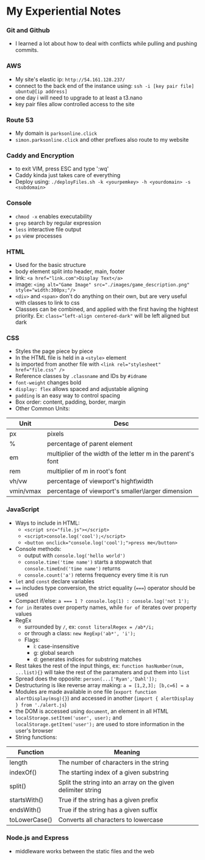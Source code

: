 # My Experiential Notes

### Git and Github
- I learned a lot about how to deal with conflicts while pulling and pushing commits.

### AWS
- My site's elastic ip: `http://54.161.128.237/`
- connect to the back end of the instance using: `ssh -i [key pair file] ubuntu@[ip address]`
- one day i will need to upgrade to at least a t3.nano
- key pair files allow controlled access to the site

### Route 53
- My domain is `parksonline.click`
- `simon.parksonline.click` and other prefixes also route to my website

### Caddy and Encryption
- to exit VIM, press ESC and type ':wq'
- Caddy kinda just takes care of everything
- Deploy using: `./deployFiles.sh -k <yourpemkey> -h <yourdomain> -s <subdomain>`

### Console
- `chmod -x` enables executability
- `grep` search by regular expression
- `less` interactive file output
- `ps` view processes

### HTML
- Used for the basic structure
- body element split into header, main, footer
- link: `<a href="link.com">Display Text</a>`
- image: `<img alt="Game Image" src="./images/game_description.png" style="width:300px;"/>`
- `<div>` and `<span>` don't do anything on their own, but are very useful with classes to link to css
- Classses can be combined, and applied with the first having the hightest priority. Ex: `class="left-align centered-dark"` will be left aligned but dark

### CSS
- Styles the page piece by piece
- In the HTML file is held in a `<style>` element
- Is imported from another file with `<link rel="stylesheet" href="file.css" />`
- Reference classes by `.classname` and IDs by `#idname`
- `font-weight` changes bold
- `display: flex` allows spaced and adjustable aligning
- `padding` is an easy way to control spacing
- Box order: content, padding, border, margin
- Other Common Units:

| Unit | Desc |
| ----- | ----- |
| px | pixels |
| % | percentage of parent element |
| em | multiplier of the width of the letter m in the parent's font |
| rem | multiplier of m in root's font |
| vh/vw | percentage of viewport's hight\width |
| vmin/vmax | percentage of viewport's smaller\larger dimension |


### JavaScript
- Ways to include in HTML:
  - `<script src="file.js"></script>`
  - `<script>console.log('cool');</script>`
  - `<button onclick="console.log('cool');">press me</button>`
- Console methods:
  - output with `console.log('hello world')`
  - `console.time('time name')` starts a stopwatch that `console.timeEnd('time name')` returns
  - `console.count('a')` reterns frequency every time it is run
- `let` and `const` declare variables
- `==` includes type conversion, the strict equality (`===`) operator should be used
- Compact if/else: `a === 1 ? console.log(1) : console.log('not 1');`
- `for in` iterates over property names, while `for of` iterates over property values
- RegEx
  - surrounded by `/`, ex: `const literalRegex = /ab*/i;`
  - or through a class: `new RegExp('ab*', 'i');`
  - Flags:
    - i: case-insensitive
    - g: global search
    - d: generates indices for substring matches
- Rest takes the rest of the input things, ex: `function hasNumber(num, ...list){}` will take the rest of the paramaters and put them into `list`
- Spread does the opposite: `person(...['Ryan','Dahl']);`
- Destructuring is like reverse array making: `a = [1,2,3]; [b,c=6] = a`
- Modules are made available in one file (`export function alertDisplay(msg){}`) and accessed in another (`import { alertDisplay } from './alert.js`)
- the DOM is accessed using `document`, an element in all HTML
- `localStorage.setItem('user', user);` and `localStorage.getItem('user');` are used to store information in the user's browser
- String functions:

| Function      | Meaning                                                      |
| ------------- | ------------------------------------------------------------ |
| length        | The number of characters in the string                       |
| indexOf()     | The starting index of a given substring                      |
| split()       | Split the string into an array on the given delimiter string |
| startsWith()  | True if the string has a given prefix                        |
| endsWith()    | True if the string has a given suffix                        |
| toLowerCase() | Converts all characters to lowercase                         |

### Node.js and Express
- middleware works between the static files and the web